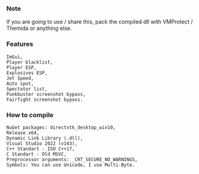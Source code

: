 ### Note
If you are going to use / share this, pack the compiled dll with VMProtect / Themida or anything else.

### Features
```
ImGui,
Player blacklist,
Player ESP,
Explosives ESP,
Jet Speed,
Auto spot,
Spectator list,
Punkbuster screenshot bypass,
Fairfight screenshot bypass.
```

### How to compile
```
NuGet packages: directxtk_desktop_win10,
Release x64,
Dynamic Link Library (.dll),
Visual Studio 2022 (v143),
C++ Standart - ISO C++17,
C Standart - Old MSVC,
Preprocessor arguments: _CRT_SECURE_NO_WARNINGS,
Symbols: You can use Unicode, I use Multi-Byte.
```

